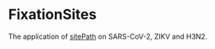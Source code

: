 # FixationSites

The application of [sitePath](https://github.com/wuaipinglab/sitePath) on SARS-CoV-2, ZIKV and H3N2.
